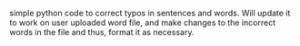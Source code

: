 simple python code to correct typos in sentences and words. 
Will update it to work on user uploaded word file, and make changes to the incorrect words in the file and thus, format it as necessary.
